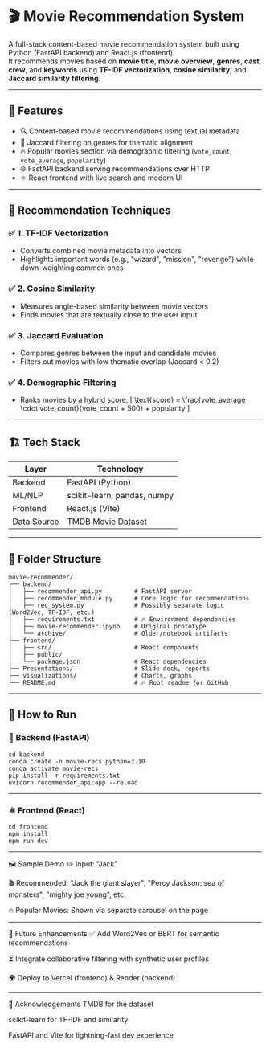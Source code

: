 
# 🎬 Movie Recommendation System

A full-stack content-based movie recommendation system built using Python (FastAPI backend) and React.js (frontend).  
It recommends movies based on **movie title**, **movie overview**, **genres**, **cast**, **crew**, and **keywords** using **TF-IDF vectorization**, **cosine similarity**, and **Jaccard similarity filtering**.

---

## 🚀 Features

- 🔍 Content-based movie recommendations using textual metadata
- 🎯 Jaccard filtering on genres for thematic alignment
- 🔥 Popular movies section via demographic filtering (`vote_count`, `vote_average`, `popularity`)
- 🌐 FastAPI backend serving recommendations over HTTP
- ⚛️ React frontend with live search and modern UI

---

## 🧠 Recommendation Techniques

### ✅ 1. TF-IDF Vectorization
- Converts combined movie metadata into vectors
- Highlights important words (e.g., "wizard", "mission", "revenge") while down-weighting common ones

### ✅ 2. Cosine Similarity
- Measures angle-based similarity between movie vectors
- Finds movies that are textually close to the user input

### ✅ 3. Jaccard Evaluation
- Compares genres between the input and candidate movies
- Filters out movies with low thematic overlap (Jaccard < 0.2)

### ✅ 4. Demographic Filtering
- Ranks movies by a hybrid score:
  \[
  \text{score} = \frac{vote\_average \cdot vote\_count}{vote\_count + 500} + popularity
  \]

---

## 🏗 Tech Stack

| Layer       | Technology        |
|-------------|-------------------|
| Backend     | FastAPI (Python)  |
| ML/NLP      | scikit-learn, pandas, numpy |
| Frontend    | React.js (Vite)   |
| Data Source | TMDB Movie Dataset |

---
## 📁 Folder Structure

```text
movie-recommender/
├── backend/
│   ├── recommender_api.py         # FastAPI server
│   ├── recommender_module.py      # Core logic for recommendations
│   ├── rec_system.py              # Possibly separate logic (Word2Vec, TF-IDF, etc.)
│   ├── requirements.txt           # 🔥 Environment dependencies
│   ├── movie-recommender.ipynb    # Original prototype
│   └── archive/                   # Older/notebook artifacts
├── frontend/
│   ├── src/                       # React components
│   ├── public/
│   └── package.json               # React dependencies
├── Presentations/                 # Slide deck, reports
├── visualizations/                # Charts, graphs
└── README.md                      # 🔥 Root readme for GitHub
```

---
## 🔧 How to Run

### 🐍 Backend (FastAPI)
```text
cd backend
conda create -n movie-recs python=3.10
conda activate movie-recs
pip install -r requirements.txt
uvicorn recommender_api:app --reload
```

---
### ⚛️ Frontend (React)
```text
cd frontend
npm install
npm run dev
```

---
🖼 Sample Demo
✏️ Input: "Jack"

🎬 Recommended: "Jack the giant slayer", "Percy Jackson: sea of monsters", "mighty joe young", etc.

🔥 Popular Movies: Shown via separate carousel on the page

---
📌 Future Enhancements
✅ Add Word2Vec or BERT for semantic recommendations

⏳ Integrate collaborative filtering with synthetic user profiles

🌍 Deploy to Vercel (frontend) & Render (backend)

---
🙌 Acknowledgements
TMDB for the dataset

scikit-learn for TF-IDF and similarity

FastAPI and Vite for lightning-fast dev experience
